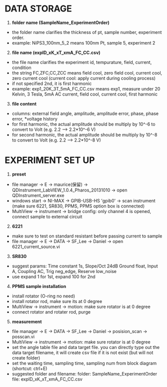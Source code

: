 # DATA STORAGE

1. **folder name (SampleName_ExperimentOrder)**

* the folder name clarifies the thickness of pt, sample number, experiment order.
* example: NiPS3_100nm_5_2 means 100nm Pt, sample 5, experiment 2
2. **file name (expID_xK_xT_xmA_FC_CC.csv)**

* the file name clarifies the experiment id, tempurature, field, current, condition
* the string FC,ZFC,CC,ZCC means field cool, zero field cool, current cool, zero current cool (current cool: apply current during cooling process)
* if not specified 2nd, it is first harmonic
* example: exp1_20K_3T_5mA_FC_CC.csv means exp1, measure under 20 Kelvin, 3 Tesla, 5mA AC current, field cool, current cool, first harmonic
3. **file content**

* columns: external field angle, amplitude, amplitude error, phase, phase error, *voltage history
* for first harmonic, the actual amplitude should be multiply by 10^-6 to convert to Volt (e.g. 2.2 --> 2.2*10^-6 V)
* for second harmonic, the actual amplitude should be multiply by 10^-8 to convert to Volt (e.g. 2.2 --> 2.2*10^-8 V)

# EXPERIMENT SET UP

1. **preset**

* file manager -> E -> maurice(保留) -> QDInstrument_LabVIEW_1.0.4_Pharos_20131010 -> open QDInstrument_server.exe
* windows start -> NI-MAX -> GPIB-USB-HS 'gpib0' -> scan instrument (make sure 6221, SR830, PPMS, PPMS option box is connected)
* MultiView -> instrument -> bridge config: only channel 4 is opened, connect sample to external circuit

2. **6221**

* make sure to test on standard resistant before passing current to sample
* file manager -> E -> DATA -> SF_Lee -> Daniel -> open 6221_current_source.vi

3. **SR830**

* suggest params: Time constant 1s, Slope/Oct 24dB Ground float, Input A, Coupling AC, Trig neg_edge, Reserve low_noise
* use expand 1 for 1st, expand 100 for 2nd

4. **PPMS sample installation**

* install rotator (O-ring no need)
* install rotator rod, make sure its at 0 degree 
* MultiView -> instrument -> motion: make sure rotator is at 0 degree
* connect rotator and rotater rod, purge

5. **measurement**

* file manager -> E -> DATA -> SF_Lee -> Daniel -> posision_scan -> posscan.vi
* MultiView -> instrument -> motion: make sure rotator is at 0 degree
* set the angle table file and data target file. you can directly type out the data target filename, it will create csv file if it is not exist (but will not create folder)
* set the waiting time, sampling time, sampling num from block diagram (shortcut: ctrl+E)
* suggested folder and filename: folder: SampleName_ExperimentOrder file: expID_xK_xT_xmA_FC_CC.csv